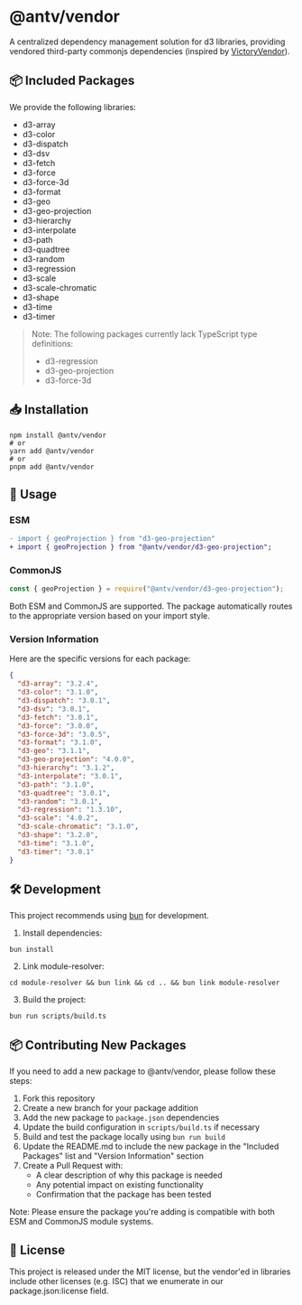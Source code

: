 # @antv/vendor

A centralized dependency management solution for d3 libraries, providing vendored third-party commonjs dependencies (inspired by [VictoryVendor](https://github.com/FormidableLabs/victory/tree/main/packages/victory-vendor)).

## 📦 Included Packages

We provide the following libraries:

- d3-array
- d3-color
- d3-dispatch
- d3-dsv
- d3-fetch
- d3-force
- d3-force-3d
- d3-format
- d3-geo
- d3-geo-projection
- d3-hierarchy
- d3-interpolate
- d3-path
- d3-quadtree
- d3-random
- d3-regression
- d3-scale
- d3-scale-chromatic
- d3-shape
- d3-time
- d3-timer

> Note: The following packages currently lack TypeScript type definitions:
>
> - d3-regression
> - d3-geo-projection
> - d3-force-3d

## 📥 Installation

```shell
npm install @antv/vendor
# or
yarn add @antv/vendor
# or
pnpm add @antv/vendor
```

## 🔄 Usage

### ESM

```diff
- import { geoProjection } from "d3-geo-projection"
+ import { geoProjection } from "@antv/vendor/d3-geo-projection";
```

### CommonJS

```js
const { geoProjection } = require("@antv/vendor/d3-geo-projection");
```

Both ESM and CommonJS are supported. The package automatically routes to the appropriate version based on your import style.

### Version Information

Here are the specific versions for each package:

```json
{
  "d3-array": "3.2.4",
  "d3-color": "3.1.0",
  "d3-dispatch": "3.0.1",
  "d3-dsv": "3.0.1",
  "d3-fetch": "3.0.1",
  "d3-force": "3.0.0",
  "d3-force-3d": "3.0.5",
  "d3-format": "3.1.0",
  "d3-geo": "3.1.1",
  "d3-geo-projection": "4.0.0",
  "d3-hierarchy": "3.1.2",
  "d3-interpolate": "3.0.1",
  "d3-path": "3.1.0",
  "d3-quadtree": "3.0.1",
  "d3-random": "3.0.1",
  "d3-regression": "1.3.10",
  "d3-scale": "4.0.2",
  "d3-scale-chromatic": "3.1.0",
  "d3-shape": "3.2.0",
  "d3-time": "3.1.0",
  "d3-timer": "3.0.1"
}
```

## 🛠️ Development

This project recommends using [bun](https://bun.sh/) for development.

1. Install dependencies:

```shell
bun install
```

2. Link module-resolver:

```shell
cd module-resolver && bun link && cd .. && bun link module-resolver
```

3. Build the project:

```shell
bun run scripts/build.ts
```

## 📦 Contributing New Packages

If you need to add a new package to @antv/vendor, please follow these steps:

1. Fork this repository
2. Create a new branch for your package addition
3. Add the new package to `package.json` dependencies
4. Update the build configuration in `scripts/build.ts` if necessary
5. Build and test the package locally using `bun run build`
6. Update the README.md to include the new package in the "Included Packages" list and "Version Information" section
7. Create a Pull Request with:
   - A clear description of why this package is needed
   - Any potential impact on existing functionality
   - Confirmation that the package has been tested

Note: Please ensure the package you're adding is compatible with both ESM and CommonJS module systems.

## 📄 License

This project is released under the MIT license, but the vendor'ed in libraries include other licenses (e.g. ISC) that we enumerate in our package.json:license field.
